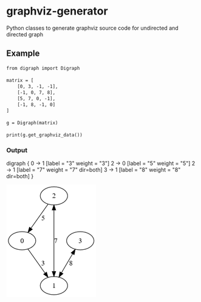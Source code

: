# graphviz-generator
Python classes to generate graphviz source code for undirected and directed graph

## Example
```python3
from digraph import Digraph

matrix = [
    [0, 3, -1, -1],
    [-1, 0, 7, 8],
    [5, 7, 0, -1],
    [-1, 8, -1, 0]
]

g = Digraph(matrix)

print(g.get_graphviz_data())
```
### Output
digraph {
0 -> 1 [label = "3" weight = "3"]
2 -> 0 [label = "5" weight = "5"]
2 -> 1 [label = "7" weight = "7" dir=both]
3 -> 1 [label = "8" weight = "8" dir=both]
}

![Example of genereted graph](https://raw.githubusercontent.com/GeorgiiVoyakin/graphviz-generator/f0e59d476b8c8acb68ddc93ddb1f9a1cb9c55f07/graphviz.png)
